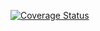 






[![Coverage Status](https://coveralls.io/repos/github/nnnnnmmmmm092/lab05/badge.svg?branch=main)](https://coveralls.io/github/nnnnnmmmmm092/lab05?branch=main)
